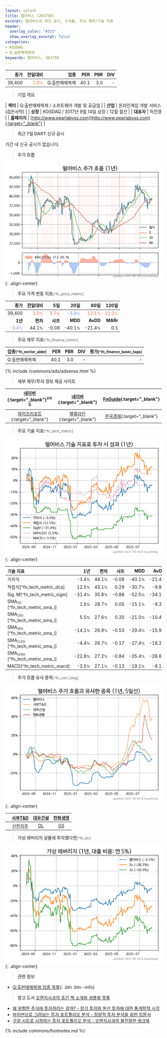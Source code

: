 ```yaml
---
layout: splash
title: 펄어비스 (263750)
excerpt: 펄어비스의 최근 공시, 수익률, 주요 재무/기술 지표
header:
  overlay_color: "#333"
  show_overlay_excerpt: false
categories:
- KOSDAQ
- Q:출판매체복제
keywords: 펄어비스, 263750
---
```


| **종가** | **전일대비** | **업종** | **PER** | **PBR** | **DIV** |
| -------: | -----------: | -------: | ------: | ------: | ------: |
| 39,400 | <span style="color: tomato">1.0<small>%</small></span> | Q:출판매체복제 | 40.1 | 3.0 | - |

<!-- more -->


> **기업 개요**<a id="company"></a>

| <span style="white-space:nowrap;">**섹터**</span> | Q:출판매체복제 / 소프트웨어 개발 및 공급업 |
| <span style="white-space:nowrap;">**산업**</span> | 온라인게임 개발 서비스(검은사막) |
| <span style="white-space:nowrap;">**상장**</span> | KOSDAQ / 2017년 9월 14일 상장 / 12월 결산 |
| <span style="white-space:nowrap;">**대표자**</span> | 허진영 |
| <span style="white-space:nowrap;">**홈페이지**</span> | [http://www.pearlabyss.com](http://www.pearlabyss.com){:target="_blank"} |


> **최근 7일 DART 신규 공시**<a id="dart"></a>

기간 내 신규 공시가 없습니다.


> **주가 흐름**<a id="price"></a>

![263750](/stock/images/263750.png){: .align-center}


> **주요 가격 변동 지표**<small>[^fn_price_metric]</small>

| **종가** | **전일대비** | **5일** | **20일** | **60일** | **120일** |
| -------: | -----------: | ------: | -------: | -------: | --------: |
| 39,400 | <span style="color: tomato">1.0<small>%</small></span> | <span style="color: tomato">3.7<small>%</small></span> | <span style="color: cornflowerblue">-3.8<small>%</small></span> | <span style="color: tomato">12.1<small>%</small></span> | <span style="color: tomato">21.2<small>%</small></span> |
| **1년** | **편차** | **샤프** | **MDD** | **AvDD** | **MARr** |
| <span style="color: cornflowerblue">-3.4<small>%</small></span> | 44.1<small>%</small> | -0.08 | -40.1<small>%</small> | -21.4<small>%</small> | 0.1 |


> **주요 재무 지표**<small>[^fn_finance_metric]</small>

| **업종**<small>[^fn_sector_abbr]</small> | **PER** | **PBR** | **DIV** | **평가**<small>[^fn_finance_basic_tags]</small> |
| :--------------------------------------- | ------: | ------: | ------: | ----------------------------------------------: |
| Q:출판매체복제 | 40.1 | 3.0 | - | - |



{% include /commons/ads/adsense.html %}

> **세부 재무/투자 정보 제공 사이트**

| [네이버](https://m.stock.naver.com/domestic/stock/263750/finance/summary){:target="_blank"}<sup><small>모바일</small></sup> | [네이버](https://finance.naver.com/item/coinfo.naver?code=263750){:target="_blank"} | [FnGuide](https://comp.fnguide.com/SVO2/ASP/SVD_Invest.asp?gicode=A263750&MenuYn=Y){:target="_blank"} |
| :---: | :---: | :---: |
| [와이즈리포트](https://comp.wisereport.co.kr/company/c1040001.aspx?cmp_cd=263750){:target="_blank"} | [밸류라인](https://www.valueline.co.kr/finance/summary/263750){:target="_blank"} | [한국경제](https://markets.hankyung.com/stock/263750/financial-summary){:target="_blank"} |


> **주요 기술 지표**<small>[^fn_tech_metric]</small>


![263750](/stock/images/263750_tech.png){: .align-center}

| **기술 지표** | **1년** | **편차** | **샤프** | **MDD** | **AvDD** |
| :------------ | ------: | -----------: | -------: | ------: | -------: |
| 거치식 | -3.4<small>%</small> | 44.1<small>%</small> | -0.08 | -40.1<small>%</small> | -21.4<small>%</small> |
| 적립식[^fn_tech_metric_dca] | 12.5<small>%</small> | 43.1<small>%</small> | 0.29 | -30.7<small>%</small> | -9.8<small>%</small> |
| Sig. M[^fn_tech_metric_sigm] | -31.4<small>%</small> | 35.8<small>%</small> | -0.88 | -52.5<small>%</small> | -34.1<small>%</small> |
| SMA<small><sub>(5)</sub></small>[^fn_tech_metric_sma_i] | 1.5<small>%</small> | 28.7<small>%</small> | 0.05 | -15.1<small>%</small> | -9.3<small>%</small> |
| SMA<small><sub>(20)</sub></small>[^fn_tech_metric_sma_i] | 5.5<small>%</small> | 27.6<small>%</small> | 0.20 | -21.0<small>%</small> | -10.4<small>%</small> |
| SMA<small><sub>(60)</sub></small>[^fn_tech_metric_sma_i] | -14.1<small>%</small> | 26.9<small>%</small> | -0.53 | -29.4<small>%</small> | -15.9<small>%</small> |
| SMA<small><sub>(120)</sub></small>[^fn_tech_metric_sma_i] | -4.4<small>%</small> | 26.7<small>%</small> | -0.17 | -27.4<small>%</small> | -18.2<small>%</small> |
| SMA<small><sub>(240)</sub></small>[^fn_tech_metric_sma_i] | -22.8<small>%</small> | 27.2<small>%</small> | -0.84 | -35.4<small>%</small> | -26.6<small>%</small> |
| MACD[^fn_tech_metric_macd] | -3.5<small>%</small> | 27.1<small>%</small> | -0.13 | -19.1<small>%</small> | -8.1<small>%</small> |


> **주가 흐름 유사 종목**<a id="corr"></a><small>[^fn_corr_long]</small>

![263750](/stock/images/263750_corr.png){: .align-center}

|       | [서부T&D](/006730/) | [대우건설](/047040/) | [한화생명](/088350/) |
| :---: | :------------------------------------: | :------------------------------------: | :------------------------------------: |
|       | [신한지주](/055550/) | [DL](/000210/) | [GS](/078930/) |


> **가상 레버리지 상품에 투자했다면**<a id="2x"></a><small>[^fn_lev]</small>

![263750](/stock/images/263750_2x.png){: .align-center}


> **관련 정보**

- [Q:출판매체복제 업종 목록](/stats/sector/kosdaq_업종_출판매체복제_종목/){: .btn .btn--info}

> **참고 도서** [오렌지사과의 출간 책 소개와 샘플북 목록](https://kongdori.tistory.com/691)

- [왜 위험한 주식에 투자하라는 걸까? - 장기 투자와 분산 투자에 대한 통계학적 시각](https://kongdori.tistory.com/421)
- [파이썬으로 그려보는 투자 포트폴리오 분석  - 정량적 투자 분석을 위한 입문서](https://kongdori.tistory.com/643)
- [구글 시트로 시작하는 투자 포트폴리오 분석 - 오렌지사과의 불친절한 워크북](https://kongdori.tistory.com/449)


{% include commons/footnotes.md %}